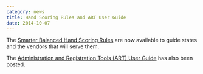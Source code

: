 ```yaml
---
category: news
title: Hand Scoring Rules and ART User Guide
date: 2014-10-07
---
```

The [Smarter Balanced Hand Scoring Rules](http://www.smarterapp.org/specs/Smarter_Balanced_Hand_Scoring_Rules.html) are now available to guide states and the vendors that will serve them.

The [Administration and Registration Tools (ART) User Guide](http://www.smarterapp.org/specs/Administration_and_Registration_Tools_User_Guide.html) has also been posted.